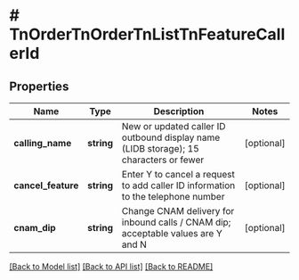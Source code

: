 # # TnOrderTnOrderTnListTnFeatureCallerId

## Properties

Name | Type | Description | Notes
------------ | ------------- | ------------- | -------------
**calling_name** | **string** | New or updated caller ID outbound display name (LIDB storage); 15 characters or fewer | [optional]
**cancel_feature** | **string** | Enter Y to cancel a request to add caller ID information to the telephone number | [optional]
**cnam_dip** | **string** | Change CNAM delivery for inbound calls / CNAM dip; acceptable values are Y and N | [optional]

[[Back to Model list]](../../README.md#models) [[Back to API list]](../../README.md#endpoints) [[Back to README]](../../README.md)
